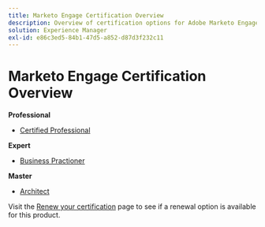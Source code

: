```yaml
---
title: Marketo Engage Certification Overview
description: Overview of certification options for Adobe Marketo Engage
solution: Experience Manager
exl-id: e86c3ed5-84b1-47d5-a852-d87d3f232c11
---
```

# Marketo Engage Certification Overview

**Professional**

* [Certified Professional](/help/certifications/ame/ame-p.md) <!--AD0-E555-->

**Expert**

* [Business Practioner](/help/certifications/ame/ame-e-business.md) <!--AD0-E559-->

**Master**

* [Architect](/help/certifications/ame/ame-m-architect.md) <!--AD0-E556-->

Visit the [Renew your certification](/help/certifications/renew.md) page to see if a renewal option is available for this product.
